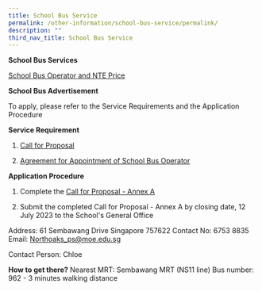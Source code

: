 ```yaml
---
title: School Bus Service
permalink: /other-information/school-bus-service/permalink/
description: ""
third_nav_title: School Bus Service
---
```

**School Bus Services**

[School Bus Operator and NTE Price](/files/northoaks%20primary%20school%202023%20nte%20bus%20fare.pdf)

**School Bus Advertisement**

To apply, please refer to the Service Requirements and the Application Procedure

**Service Requirement**

1.  [Call for Proposal](/files/call%20for%20proposal%20by%20school.pdf)

2.  [Agreement for Appointment of School Bus Operator](/files/agreement%20for%20appointment%20of%20school%20bus%20operator.pdf)

**Application Procedure**

1.  Complete the [Call for Proposal - Annex A](/files/call%20for%20proposal%20annex%20a.pdf)

2. Submit the completed Call for Proposal - Annex A by closing date, 12 July 2023 to the School's General Office

Address: 61 Sembawang Drive Singapore 757622
Contact No: 6753 8835
Email: Northoaks_ps@moe.edu.sg

Contact Person: Chloe

**How to get there?**
Nearest MRT: Sembawang MRT (NS11 line)
Bus number: 962 - 3 minutes walking distance